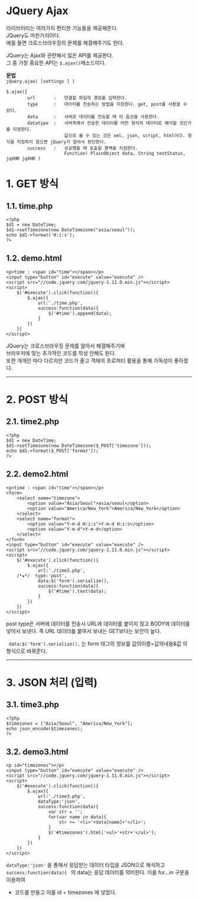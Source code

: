 JQuery Ajax
=======================
라이브러리는 여러가지 편리한 기능들을 제공해준다.   
JQuery도 마찬가지이다.   
예를 들면 크로스브라우징의 문제를 해결해주기도 한다.

JQuery는 Ajax와 관련해서 많은 API를 제공한다.  
그 중 가장 중요한 API는 ```$.ajax()```메소드이다.      
  
**문법**  
```jQuery.ajax( [settings ] )```
```
$.ajax({
        url       :   연결할 파일의 경로를 입력한다.
        type      :   데이터를 전송하는 방법을 지정한다. get, post를 사용할 수 있다.
        data      :   서버로 데이터를 전송할 때 이 옵션을 사용한다. 
        datatype  :   서버측에서 전송한 데이터를 어떤 형식의 데이터로 해석할 것인가를 지정한다.   
                      값으로 올 수 있는 것은 xml, json, script, html이다. 형식을 지정하지 않으면 jQuery가 알아서 판단한다.
        success   :   성공했을 때 호출할 콜백을 지정한다.
                      Function( PlainObject data, String textStatus, jqXHR jqXHR )
```


# 1. GET 방식
## 1.1. time.php
```
<?php
$d1 = new DateTime;
$d1->setTimezone(new DateTimezone("asia/seoul"));
echo $d1->format('H:i:s');
?>
```
## 1.2. demo.html
```
<p>time : <span id="time"></span></p>
<input type="button" id="execute" value="execute" />
<script src="//code.jquery.com/jquery-1.11.0.min.js"></script>
<script>
    $('#execute').click(function(){
        $.ajax({
            url:'./time.php',
            success:function(data){
                $('#time').append(data);
            }
        })
    })
</script>
```
JQuery는 크로스브라우징 문제를 알아서 해결해주기에   
브라우저에 맞는 추가적인 코드를 작성 안해도 된다.  
또한 개개인 마다 다르지만 코드가 줄고 객체의 프로퍼티 활용을 통해 가독성이 좋아졌다.  

***
# 2. POST 방식
## 2.1. time2.php
```
<?php
$d1 = new DateTime;
$d1->setTimezone(new DateTimezone($_POST['timezone']));
echo $d1->format($_POST['format']);
?>
```   

## 2.2. demo2.html
```
<p>time : <span id="time"></span></p>
<form>
    <select name="timezone">
        <option value="Asia/Seoul">asia/seoul</option>
        <option value="America/New_York">America/New_York</option>
    </select>
    <select name="format">
        <option value="Y-m-d H:i:s">Y-m-d H:i:s</option>
        <option value="Y-m-d">Y-m-d</option>
    </select>
</form>
<input type="button" id="execute" value="execute" />
<script src="//code.jquery.com/jquery-1.11.0.min.js"></script>
<script>
    $('#execute').click(function(){
        $.ajax({
            url:'./time2.php',
    /*★*/  type:'post',
            data:$('form').serialize(),
            success:function(data){
                $('#time').text(data);
            }
        })
    })
</script>
```  
post type은 서버에 데이터를 전송시 URL에 데이터를 붙이지 않고 
BODY에 데이터를 넣어서 보낸다. 
즉 URL 데이터를 붙여서 보내는 GET보다는 보안이 높다.   
   
 ``` data:$('form').serialize(),``` 는 form 태그의 정보를 값의이름=값의내용&값 의 형식으로 바꿔준다.  


***
# 3. JSON 처리 (입력)
## 3.1. time3.php
```
<?php 
$timezones = ["Asia/Seoul", "America/New_York"];
echo json_encode($timezones);
?>
```
## 3.2. demo3.html
```
<p id="timezones"></p>
<input type="button" id="execute" value="execute" />
<script src="//code.jquery.com/jquery-1.11.0.min.js"></script>
<script>
    $('#execute').click(function(){
        $.ajax({
            url:'./time3.php',
            dataType:'json',
            success:function(data){
                var str = '';
                for(var name in data){
                    str += '<li>'+data[name]+'</li>';
                }
                $('#timezones').html('<ul>'+str+'</ul>');
            }
        })
    })
</script>
```
```dataType:'json'``` 을 통해서 응답받는 데이터 타입을 JSON으로 해석하고 
```success:function(data){ ``` 의 data는 응답 데이터를 의미한다. 
이를 for...in 구문을 이용하여 <ul><li> 코드를 만들고 이를 id = timezones 에 넣었다.
